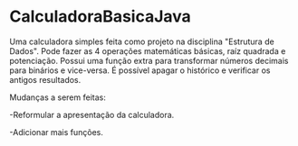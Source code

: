 # CalculadoraBasicaJava
Uma calculadora simples feita como projeto na disciplina "Estrutura de Dados". Pode fazer as 4 operações matemáticas básicas, raíz quadrada e potenciação.
Possui uma função extra para transformar números decimais para binários e vice-versa. 
É possível apagar o histórico e verificar os antigos resultados.

Mudanças a serem feitas:

-Reformular a apresentação da calculadora.

-Adicionar mais funções.
